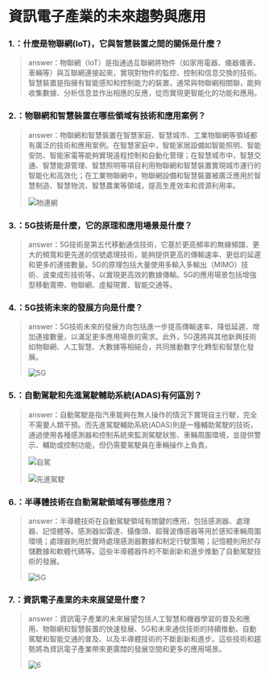 #  資訊電子產業的未來趨勢與應用

### 1.**：什麼是物聯網(IoT)，它與智慧裝置之間的關係是什麼？**

>answer：物聯網（IoT）是指通過互聯網將物件（如家用電器、儀器儀表、車輛等）與互聯網連接起來，實現對物件的監控、控制和信息交換的技術。智慧裝置是指擁有智能感知和控制能力的裝置，通常與物聯網相關聯，能夠收集數據、分析信息並作出相應的反應，從而實現更智能化的功能和應用。

### 2.**：物聯網和智慧裝置在哪些領域有技術和應用案例？**

>answer：物聯網和智慧裝置在智慧家庭、智慧城市、工業物聯網等領域都有廣泛的技術和應用案例。在智慧家庭中，智能家居設備如智能照明、智能安防、智能家電等能夠實現遠程控制和自動化管理；在智慧城市中，智慧交通、智慧能源管理、智慧照明等項目利用物聯網和智慧裝置實現城市運行的智能化和高效化；在工業物聯網中，物聯網設備和智慧裝置被廣泛應用於智慧制造、智慧物流、智慧農業等領域，提高生產效率和資源利用率。
>
>![物連網](https://github.com/Lin-Chen-Yeh/information.md/assets/145889686/33fde5a6-2327-4d7f-a6a5-e3fe32d3572c)


### 3.**：5G技術是什麼，它的原理和應用場景是什麼？**

>answer：5G技術是第五代移動通信技術，它基於更高頻率的無線頻譜、更大的頻寬和更先進的信號處理技術，能夠提供更高的傳輸速率、更低的延遲和更多的連接數量。5G的原理包括大量使用多輸入多輸出（MIMO）技術、波束成形技術等，以實現更高效的數據傳輸。5G的應用場景包括增強型移動寬帶、物聯網、虛擬現實、智能交通等。

### 4.**：5G技術未來的發展方向是什麼？**

>answer：5G技術未來的發展方向包括進一步提高傳輸速率、降低延遲、增加連接數量，以滿足更多應用場景的需求。此外，5G還將與其他新興技術如物聯網、人工智慧、大數據等相結合，共同推動數字化轉型和智慧化發展。
>
>![5G](https://github.com/Lin-Chen-Yeh/information.md/assets/145889686/1737cd11-2943-4746-9de2-35813f3ee66a)


### 5.**：自動駕駛和先進駕駛輔助系統(ADAS)有何區別？**

>answer：自動駕駛是指汽車能夠在無人操作的情況下實現自主行駛，完全不需要人類干預。而先進駕駛輔助系統(ADAS)則是一種輔助駕駛的技術，通過使用各種感測器和控制系統來監測駕駛狀態、車輛周圍環境，並提供警示、輔助或控制功能，但仍需要駕駛員在車輛操作上負責。
>
>![自駕](https://github.com/Lin-Chen-Yeh/information.md/assets/145889686/1b173c90-ae1d-428d-aa7a-4593515c5ed7)
>
>![先進駕駛](https://github.com/Lin-Chen-Yeh/information.md/assets/145889686/8c312cdb-e5c4-4c42-8147-ad9d82dbb9e3)



### 6.**：半導體技術在自動駕駛領域有哪些應用？**

>answer：半導體技術在自動駕駛領域有關鍵的應用，包括感測器、處理器、記憶體等。感測器如雷達、攝像頭、超聲波傳感器等用於感知車輛周圍環境；處理器則用於實時處理感測器數據和制定行駛策略；記憶體則用於存儲數據和軟體代碼等。這些半導體器件的不斷創新和進步推動了自動駕駛技術的發展。
>
>![5G](https://github.com/Lin-Chen-Yeh/information.md/assets/145889686/7dfdcaf2-056b-45f4-a44b-10787c7abd1d)


### 7.**：資訊電子產業的未來展望是什麼？**

>answer：資訊電子產業的未來展望包括人工智慧和機器學習的普及和應用、物聯網和智慧裝置的快速發展、5G和未來通信技術的持續推動、自動駕駛和智能交通的普及、以及半導體技術的不斷創新和進步。這些技術和趨勢將為資訊電子產業帶來更廣闊的發展空間和更多的應用場景。
>
>![6](https://github.com/Lin-Chen-Yeh/information.md/assets/145889686/c39e1806-cfb0-47d5-9a38-99c4e3fdca78)







